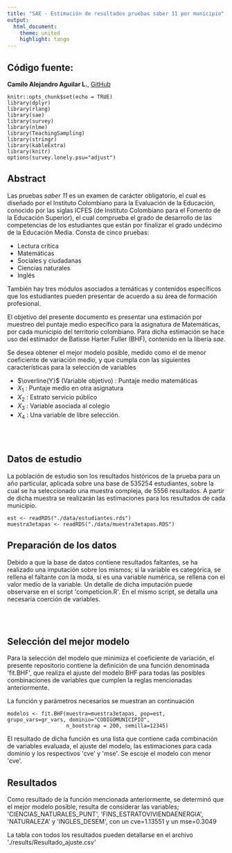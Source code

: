 ```yaml
---
title: "SAE - Estimación de resultados pruebas saber 11 por municipio"
output: 
  html_document:
    theme: united
    highlight: tango
---
```


## Código fuente:

**Camilo Alejandro Aguilar L.**, [GitHub](https://github.com/CamiloAguilar/SAE_BHF) 



```{r setup, include=FALSE}
knitr::opts_chunk$set(echo = TRUE)
library(dplyr)
library(rlang)
library(sae)
library(survey)
library(nlme)
library(TeachingSampling)
library(stringr)
library(kableExtra)
library(knitr)
options(survey.lonely.psu="adjust")
```

## Abstract

Las pruebas *saber 11* es un examen de carácter obligatorio, el cual es diseñado por el Instituto Colombiano para la Evaluación de la Educación, conocido por las siglas ICFES (de Instituto Colombiano para el Fomento de la Educación Superior), el cual comprueba el grado de desarrollo de las competencias de los estudiantes que están por finalizar el grado undécimo de la Educación Media. Consta de cinco pruebas:

* Lectura crítica
* Matemáticas
* Sociales y ciudadanas
* Ciencias naturales
* Inglés

También hay tres módulos asociados a temáticas y contenidos específicos que los estudiantes pueden presentar de acuerdo a su área de formación profesional.

El objetivo del presente documento es presentar una estimación por muestreo del puntaje medio específico para la asignatura de Matemáticas, por cada municipio del territorio colombiano. Para dicha estimación se hace uso del estimador de Batisse Harter Fuller (BHF), contenido en la libería *sae*. 

Se desea obtener el mejor modelo posible, medido como el de menor coeficiente de variación medio, y que cumpla con las siguientes características para la selección de variables

* $\overline{Y}$ (Variable objetivo) : Puntaje medio matemáticas
* $X_1$ : Puntaje medio en otra asignatura
* $X_2$ : Estrato servicio público
* $X_3$ : Variable asociada al colegio
* $X_4$ : Una variable de libre selección.

<br/><br/>

## Datos de estudio

La población de estudio son los resultados históricos de la prueba para un año particular, aplicada sobre una base de 535254 estudiantes, sobre la cual se ha seleccionado una muestra compleja, de 5556 resultados. A partir de dicha muestra se realizarán las estimaciones para los resultados de cada municipio.

```{r info}
est <- readRDS("./data/estudiantes.rds")
muestra3etapas <- readRDS("./data/muestra3etapas.RDS")
```

## Preparación de los datos

Debido a que la base de datos contiene resultados faltantes, se ha realizado una imputación sobre los mismos; si la variable es categórica, se rellena el faltante con la moda, si es una variable numérica, se rellena con el valor medio de la variable. Un detalle de dicha imputación puede observarse en el script 'competicion.R'. En el mismo script, se detalla una necesaria coerción de variables.

<br/><br/>

## Selección del mejor modelo

Para la selección del modelo que minimiza el coeficiente de variación, el presente repositorio contiene la definición de una función denominada 'fit.BHF', que realiza el ajuste del modelo BHF para todas las posibles combinaciones de variables que cumplen la reglas mencionadas anteriormente. 

La función y parámetros necesarios se muestran an continuación

```{r function, eval=FALSE, message=FALSE, warning=FALSE}
modelos <- fit.BHF(muestra=muestra3etapas, pop=est, grupo_vars=gr_vars, dominio="CODIGOMUNICIPIO",
                   n_bootstrap = 200, semilla=12345)
```

El resultado de dicha función es una lista que contiene cada combinación de variables evaluada, el ajuste del modelo, las estimaciones para cada dominio y los respectivos 'cve' y 'mse'. Se escoje el modelo con menor 'cve'.

## Resultados

Como resultado de la función mencionada anteriormente, se determinó que el mejor modelo posible, resulta de considerar las variables; 'CIENCIAS_NATURALES_PUNT', 'FINS_ESTRATOVIVIENDAENERGIA', 'NATURALEZA' y 'INGLES_DESEM', con un cve=1.13551 y un mse=0.3049

La tabla con todos los resultados pueden detallarse en el archivo './results/Resultado_ajuste.csv'

<br/><br/>